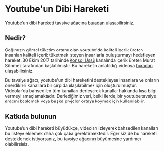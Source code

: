 # Youtube'un Dibi Hareketi

Youtube'un dibi hareketi tavsiye ağacına [buradan](https://github.com/safaorhan/youtubeundibi/wiki/.K%C3%B6k-Dizin) ulaşabilirsiniz.

## Nedir?
Çağımızın görsel tüketim ortamı olan youtube'da kaliteli içerik üreten insanları kaliteli içerik tüketmek isteyen insanlarla buluşturmayı hedefleyen hareket. 30 Ekim 2017 tarihinde [Konsol Üssü](https://github.com/safaorhan/youtubeundibi/wiki/Konsol-Ussu) kanalında içerik üreten Murat Sönmez tarafından başlatılmıştır. Bu hareketin anlatıldığı videoya [buradan](https://www.youtube.com/watch?v=7kMRi5a_Frg) ulaşabilirsiniz.

Bu tavsiye ağacı, youtube'un dibi hareketini destekleyen insanlara ve onların önerdikleri kanallara bir çırpıda ulaşılabilmek için oluşturulmuştur. Videolar'da bahsedilen tüm kanalları derleyerek kanallar hakkında kısa bilgi vermeyi amaçlamaktadır. Derlediğimiz veri, belki ilerde, bir youtube tavsiye aracını beslemek veya başka projeler ortaya koymak için kullanılabilir.

## Katkıda bulunun
Youtube'un dibi hareketi büyüdükçe, videoları izleyerek bahsedilen kanalları bu listeye eklemek daha çok çaba gerektirmektedir. Eğer siz de bu hareketi desteklemek istiyorsanız, bu tavsiye ağacının büyümesine yardımcı olabilirsiniz.

